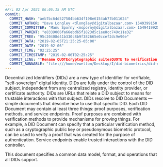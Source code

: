 ```yaml
---
#Fri 02 Apr 2021 06:06:15 AM UTC
commit:
  COMMIT_HASH: "aeb7bc64d527504bb634f198e6154ab77b011624"
  COMMIT_AUTHOR: "Dave Longley <dlongley@digitalbazaar.com> 1549399150 -0500"
  COMMIT_COMMITTER: "Manu Sporny <msporny@digitalbazaar.com> 1549419925 -0500"
  COMMIT_PARENT: "e8339066fa66ebd65f1823d5c1ae8cc749c11e32"
  COMMIT_TREE: "95c20408d41b330c8b9f382665e0ccef2dc9e90e"
  COMMIT_DATA: "2019-02-05T21:25:25-05:00"
  COMMIT_DATE: "2019-02-06"
  COMMIT_TIME: "02:25:25"
  COMMIT_TIMESTAMP: "2019-02-06T02:25:25"
  COMMIT_LINE: ""Rename QUOTEcryptographic suitesQUOTE to verification methods."
  COMMIT_RUNNABLE: "file:///home/ewelton/Desktop/I/did-biometrics/did-core-dataset/analysis/gitinfo/aeb7bc64d527504bb634f198e6154ab77b011624/snapshot/index.html"
---
```


<section id="abstract">
<p>
Decentralized Identifiers (DIDs) are a new type of identifier for
verifiable, "self-sovereign" digital identity. DIDs are fully under the
control of the DID subject, independent from any centralized registry,
identity provider, or certificate authority. DIDs are URLs that relate
a DID subject to means for trustable interactions with that subject.
DIDs resolve to DID Documents — simple documents that describe how to
use that specific DID. Each DID Document may contain at least three
things: proof purposes, verification methods, and service endpoints.
Proof purposes are combined with verification methods to provide mechanisms
for proving things. For example, a DID Document can specify that a particular
verification method, such as a cryptographic public key or pseudonymous
biometric protocol, can be used to verify a proof that was created for the
purpose of authentication. Service endpoints enable trusted interactions with
the DID controller.
    </p>
<p>
This document specifies a common data model, format, and operations
that all DIDs support.
    </p>
</section>
